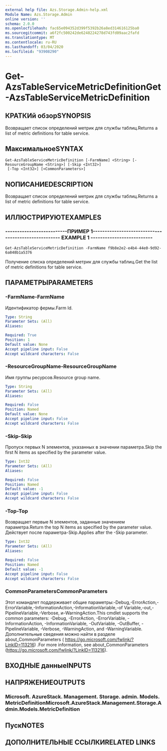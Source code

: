 ```yaml
---
external help file: Azs.Storage.Admin-help.xml
Module Name: Azs.Storage.Admin
online version: ''
schema: 2.0.0
ms.openlocfilehash: fac65e094352d399f5392b26a8ed314616125ba0
ms.sourcegitcommit: a6f2fc500242de6248224278d743fd09aac2fafd
ms.translationtype: MT
ms.contentlocale: ru-RU
ms.lasthandoff: 03/04/2020
ms.locfileid: "93908290"
---
```

# <span data-ttu-id="b0df2-101">Get-AzsTableServiceMetricDefinition</span><span class="sxs-lookup"><span data-stu-id="b0df2-101">Get-AzsTableServiceMetricDefinition</span></span>

## <span data-ttu-id="b0df2-102">КРАТКИй обзор</span><span class="sxs-lookup"><span data-stu-id="b0df2-102">SYNOPSIS</span></span>
<span data-ttu-id="b0df2-103">Возвращает список определений метрик для службы таблиц.</span><span class="sxs-lookup"><span data-stu-id="b0df2-103">Returns a list of metric definitions for table service.</span></span>

## <span data-ttu-id="b0df2-104">Максимальное</span><span class="sxs-lookup"><span data-stu-id="b0df2-104">SYNTAX</span></span>

```
Get-AzsTableServiceMetricDefinition [-FarmName] <String> [-ResourceGroupName <String>] [-Skip <Int32>]
 [-Top <Int32>] [<CommonParameters>]
```

## <span data-ttu-id="b0df2-105">NОПИСАНИЕ</span><span class="sxs-lookup"><span data-stu-id="b0df2-105">DESCRIPTION</span></span>
<span data-ttu-id="b0df2-106">Возвращает список определений метрик для службы таблиц.</span><span class="sxs-lookup"><span data-stu-id="b0df2-106">Returns a list of metric definitions for table service.</span></span>

## <span data-ttu-id="b0df2-107">ИЛЛЮСТРИРУЮТ</span><span class="sxs-lookup"><span data-stu-id="b0df2-107">EXAMPLES</span></span>

### <span data-ttu-id="b0df2-108">--------------------------ПРИМЕР 1--------------------------</span><span class="sxs-lookup"><span data-stu-id="b0df2-108">-------------------------- EXAMPLE 1 --------------------------</span></span>
```
Get-AzsTableServiceMetricDefinition -FarmName f9b8e2e2-e4b4-44e0-9d92-6a848b1a5376
```

<span data-ttu-id="b0df2-109">Получение списка определений метрик для службы таблиц.</span><span class="sxs-lookup"><span data-stu-id="b0df2-109">Get the list of metric definitions for table service.</span></span>

## <span data-ttu-id="b0df2-110">ПАРАМЕТРЫ</span><span class="sxs-lookup"><span data-stu-id="b0df2-110">PARAMETERS</span></span>

### <span data-ttu-id="b0df2-111">-FarmName</span><span class="sxs-lookup"><span data-stu-id="b0df2-111">-FarmName</span></span>
<span data-ttu-id="b0df2-112">Идентификатор фермы.</span><span class="sxs-lookup"><span data-stu-id="b0df2-112">Farm Id.</span></span>

```yaml
Type: String
Parameter Sets: (All)
Aliases: 

Required: True
Position: 1
Default value: None
Accept pipeline input: False
Accept wildcard characters: False
```

### <span data-ttu-id="b0df2-113">-ResourceGroupName</span><span class="sxs-lookup"><span data-stu-id="b0df2-113">-ResourceGroupName</span></span>
<span data-ttu-id="b0df2-114">Имя группы ресурсов.</span><span class="sxs-lookup"><span data-stu-id="b0df2-114">Resource group name.</span></span>

```yaml
Type: String
Parameter Sets: (All)
Aliases: 

Required: False
Position: Named
Default value: None
Accept pipeline input: False
Accept wildcard characters: False
```

### <span data-ttu-id="b0df2-115">-Skip</span><span class="sxs-lookup"><span data-stu-id="b0df2-115">-Skip</span></span>
<span data-ttu-id="b0df2-116">Пропуск первых N элементов, указанных в значении параметра.</span><span class="sxs-lookup"><span data-stu-id="b0df2-116">Skip the first N items as specified by the parameter value.</span></span>

```yaml
Type: Int32
Parameter Sets: (All)
Aliases: 

Required: False
Position: Named
Default value: -1
Accept pipeline input: False
Accept wildcard characters: False
```

### <span data-ttu-id="b0df2-117">-Top</span><span class="sxs-lookup"><span data-stu-id="b0df2-117">-Top</span></span>
<span data-ttu-id="b0df2-118">Возвращает первые N элементов, заданные значением параметра.</span><span class="sxs-lookup"><span data-stu-id="b0df2-118">Return the top N items as specified by the parameter value.</span></span>
<span data-ttu-id="b0df2-119">Действует после параметра-Skip.</span><span class="sxs-lookup"><span data-stu-id="b0df2-119">Applies after the -Skip parameter.</span></span>

```yaml
Type: Int32
Parameter Sets: (All)
Aliases: 

Required: False
Position: Named
Default value: -1
Accept pipeline input: False
Accept wildcard characters: False
```

### <span data-ttu-id="b0df2-120">CommonParameters</span><span class="sxs-lookup"><span data-stu-id="b0df2-120">CommonParameters</span></span>
<span data-ttu-id="b0df2-121">Этот командлет поддерживает общие параметры:-Debug,-ErrorAction,-ErrorVariable,-InformationAction,-InformationVariable,-of Variable,-out,-PipelineVariable,-Verbose, и-WarningAction.</span><span class="sxs-lookup"><span data-stu-id="b0df2-121">This cmdlet supports the common parameters: -Debug, -ErrorAction, -ErrorVariable, -InformationAction, -InformationVariable, -OutVariable, -OutBuffer, -PipelineVariable, -Verbose, -WarningAction, and -WarningVariable.</span></span> <span data-ttu-id="b0df2-122">Дополнительные сведения можно найти в разделе about_CommonParameters ( https://go.microsoft.com/fwlink/?LinkID=113216) .</span><span class="sxs-lookup"><span data-stu-id="b0df2-122">For more information, see about_CommonParameters (https://go.microsoft.com/fwlink/?LinkID=113216).</span></span>

## <span data-ttu-id="b0df2-123">ВХОДНЫЕ данные</span><span class="sxs-lookup"><span data-stu-id="b0df2-123">INPUTS</span></span>

## <span data-ttu-id="b0df2-124">НАПРЯЖЕНИЕ</span><span class="sxs-lookup"><span data-stu-id="b0df2-124">OUTPUTS</span></span>

### <span data-ttu-id="b0df2-125">Microsoft. AzureStack. Management. Storage. admin. Models. MetricDefinition</span><span class="sxs-lookup"><span data-stu-id="b0df2-125">Microsoft.AzureStack.Management.Storage.Admin.Models.MetricDefinition</span></span>

## <span data-ttu-id="b0df2-126">Пуск</span><span class="sxs-lookup"><span data-stu-id="b0df2-126">NOTES</span></span>

## <span data-ttu-id="b0df2-127">ДОПОЛНИТЕЛЬНЫЕ ССЫЛКИ</span><span class="sxs-lookup"><span data-stu-id="b0df2-127">RELATED LINKS</span></span>

